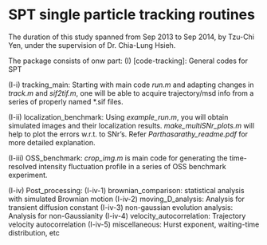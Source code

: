 SPT
single particle tracking routines
==

The duration of this study spanned from Sep 2013 to Sep 2014, by Tzu-Chi Yen, under the supervision of Dr. Chia-Lung Hsieh.

The package consists of onw part:
(I)   [code-tracking]: General codes for SPT
    
(I-i) tracking_main: Starting with main code *run.m* and adapting changes in *track.m* and *sif2tif.m*, one will be able to acquire trajectory/msd info from a series of properly named *.sif files.

(I-ii) localization_benchmark: Using *example_run.m*, you will obtain simulated images and their localization results. *make_multiSNr_plots.m* will help to plot the errors w.r.t. to SNr’s. Refer *Parthasarathy_readme.pdf* for more detailed explanation. 

(I-iii) OSS_benchmark: *crop_img.m* is main code for generating the time-resolved intensity fluctuation profile in a series of OSS benchmark experiment.

(I-iv) Post_processing:
	(I-iv-1) brownian_comparison: statistical analysis with simulated Brownian motion
	(I-iv-2) moving_D_analysis: Analysis for transient diffusion constant
	(I-iv-3) non-gaussian evolution analysis: Analysis for non-Gaussianity 
	(I-iv-4) velocity_autocorrelation: Trajectory velocity autocorrelation
	(I-iv-5) miscellaneous: Hurst exponent, waiting-time distribution, etc
